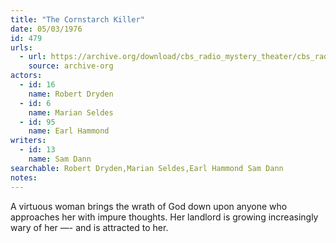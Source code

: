 ```yaml
---
title: "The Cornstarch Killer"
date: 05/03/1976
id: 479
urls: 
  - url: https://archive.org/download/cbs_radio_mystery_theater/cbs_radio_mystery_theater-0451-0500.zip/cbs_radio_mystery_theater-0451-0500%2Fcbsrmt_0479_the_cornstarch_killer.mp3
    source: archive-org
actors:  
  - id: 16
    name: Robert Dryden  
  - id: 6
    name: Marian Seldes  
  - id: 95
    name: Earl Hammond
writers:  
  - id: 13
    name: Sam Dann
searchable: Robert Dryden,Marian Seldes,Earl Hammond Sam Dann
notes:  
---
```

A virtuous woman brings the wrath of God down upon anyone who approaches her with impure thoughts. Her landlord is growing increasingly wary of her —- and is attracted to her.